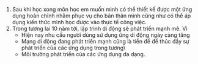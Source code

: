 1. Sau khi học xong môn học em muốn mình có thể thiết kế được một ứng dụng hoàn chỉnh nhằm phục vụ cho bản thân mình cũng như có thể áp dụng kiến thức mình học được vào thực tế công việc.
2. Trong tương lai 10 năm tới, lập trình di động sẽ phát triển mạnh mẽ. Vì
   - Hiện nay nhu cầu người dùng sử dụng ứng di động ngày càng tăng
   - Mạng di động đang phát triển mạnh cũng là tiền đề để thúc đẩy sự phát triển của các ứng dụng trong tương\
   - Môi trường phát triển của các ứng dụng da dạng. 
